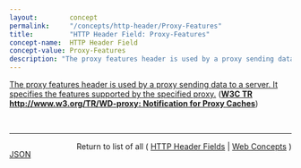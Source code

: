 ```yaml
---
layout:        concept
permalink:     "/concepts/http-header/Proxy-Features"
title:         "HTTP Header Field: Proxy-Features"
concept-name:  HTTP Header Field
concept-value: Proxy-Features
description: "The proxy features header is used by a proxy sending data to a server. It specifies the features supported by the specified proxy."
---
```


[The proxy features header is used by a proxy sending data to a server. It specifies the features supported by the specified proxy.](http://www.w3.org/TR/WD-proxy "Read documentation for HTTP Header Field &#34;Proxy-Features&#34;") (**[W3C TR http://www.w3.org/TR/WD-proxy: Notification for Proxy Caches](/specs/W3C/TR/WD-proxy "A mechanism to enable better functioning of proxies is proposed. This mechanism allows proxies to inform a remote server about transactions performed using the cache and for servers to inform proxies when data becomes stale.")**)

<br/>
<hr/>

<p style="float : left"><a href="./Proxy-Features.json" title="JSON representing this particular Web Concept value">JSON</a></p>
<p style="text-align: right">Return to list of all ( <a href="../http-header/">HTTP Header Fields</a> | <a href="../">Web Concepts</a> )</p>
